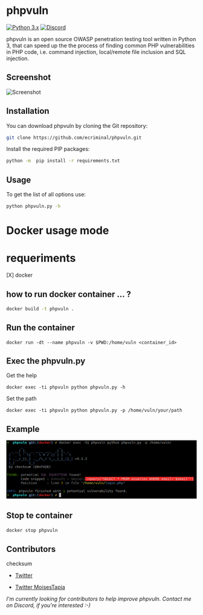 # phpvuln

[![Python 3.x](https://img.shields.io/badge/python-3.x-yellow.svg)](https://www.python.org/) [![Discord](https://img.shields.io/discord/753876664286707742.svg?label=Discord&color=%237289DA)](https://discord.gg/4T28ANF)

phpvuln is an open source OWASP penetration testing tool written in Python 3, that can speed up the the process of finding common PHP vulnerabilities in PHP code, i.e. command injection, local/remote file inclusion and SQL injection.

## Screenshot

![Screenshot](images/screenshot1.png)

## Installation

You can download phpvuln by cloning the Git repository:

``` bash
git clone https://github.com/ecriminal/phpvuln.git
```

Install the required PIP packages:

``` bash
python -m  pip install -r requirements.txt
```

## Usage

To get the list of all options use:

``` bash
python phpvuln.py -h
```
# Docker usage mode

# requeriments

[X] docker

## how to run docker container ... ?
```bash
docker build -t phpvuln .
```
## Run the container

```
docker run -dt --name phpvuln -v $PWD:/home/vuln <container_id>
```
## Exec the phpvuln.py
Get the help
```
docker exec -ti phpvuln python phpvuln.py -h
```
Set the path
```
docker exec -ti phpvuln python phpvuln.py -p /home/vuln/your/path
```
## Example

![Screenshot](images/execdockervuln.png)

## Stop te container
```bash
docker stop phpvuln
```

## Contributors

checksum

* [Twitter](https://twitter.com/0xFADE)

* [Twitter MoisesTapia](https://twitter.com/equinockx)

_I'm currently looking for contributors to help improve phpvuln. Contact me on Discord, if you're interested :-)_

